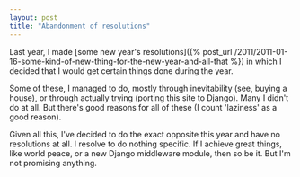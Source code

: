 ```yaml
---
layout: post
title: "Abandonment of resolutions"
---
```

Last year, I made [some new year's resolutions]({% post_url /2011/2011-01-16-some-kind-of-new-thing-for-the-new-year-and-all-that %}) in which I decided that I would get certain things done during the year.

Some of these, I managed to do, mostly through inevitability (see, buying a house), or through actually trying (porting this site to Django). Many I didn't do at all. But there's good reasons for all of these (I count 'laziness' as a good reason).

Given all this, I've decided to do the exact opposite this year and have no resolutions at all. I resolve to do nothing specific. If I achieve great things, like world peace, or a new Django middleware module, then so be it. But I'm not promising anything.
